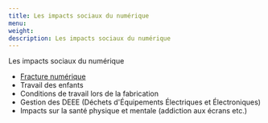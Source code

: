 ```yaml
---
title: Les impacts sociaux du numérique
menu:
weight:
description: Les impacts sociaux du numérique
---
```

Les impacts sociaux du numérique

* [Fracture numérique](/page/fracture-numérique/)
* Travail des enfants
* Conditions de travail lors de la fabrication
* Gestion des DEEE (Déchets d'Équipements Électriques et Électroniques)
* Impacts sur la santé physique et mentale (addiction aux écrans etc.)